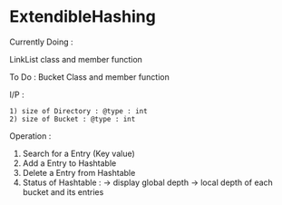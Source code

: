# ExtendibleHashing

Currently Doing : 

 LinkList class and member function
 
To Do :
  Bucket Class and member function

I/P : 

    1) size of Directory : @type : int
    2) size of Bucket : @type : int

Operation :
  1) Search for a Entry (Key value)
  2) Add a Entry to Hashtable
  3) Delete a Entry from Hashtable
  4) Status of Hashtable :
        -> display global depth
        -> local depth of each bucket and its entries
           
